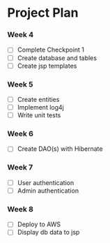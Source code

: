 # Project Plan

### Week 4
- [ ] Complete Checkpoint 1
- [ ] Create database and tables
- [ ] Create jsp templates

### Week 5
- [ ] Create entities
- [ ] Implement log4j
- [ ] Write unit tests

### Week 6
- [ ] Create DAO(s) with Hibernate

### Week 7
- [ ] User authentication
- [ ] Admin authentication

### Week 8
- [ ] Deploy to AWS
- [ ] Display db data to jsp
